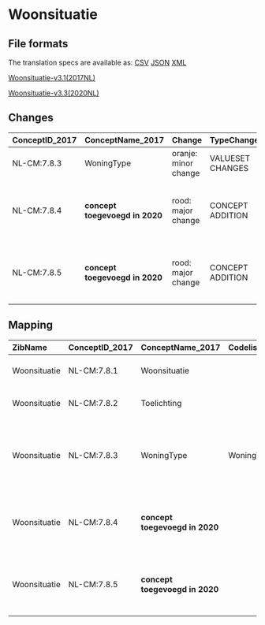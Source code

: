 # Woonsituatie
## File formats

The translation specs are available as: 
[CSV](../csv/Woonsituatie.csv) [JSON](../json/Woonsituatie.json) [XML](../xml/Woonsituatie.xml)



[Woonsituatie-v3.1(2017NL)](https://zibs.nl/wiki/Woonsituatie-v3.1(2017NL))

[Woonsituatie-v3.3(2020NL)](https://zibs.nl/wiki/Woonsituatie-v3.3(2020NL))









## Changes

| ConceptID_2017   | ConceptName_2017               | Change               | TypeChange       | Impact_heen   | TRANSLATIE_spec_heen                  | Impact_terug   | TRANSLATIE_spec_terug                                                                                             | Omschrijving                                                                    |
|:-----------------|:-------------------------------|:---------------------|:-----------------|:--------------|:--------------------------------------|:---------------|:------------------------------------------------------------------------------------------------------------------|:--------------------------------------------------------------------------------|
| NL-CM:7.8.3      | WoningType                     | oranje: minor change | VALUESET CHANGES | Low           | valuesets 2017 -> valueset 2020 regel | Medium         | valuesets 2017 <- valueset 2020 regel                                                                             | Codelijst aangepast met meerdere aanpassingen                                   |
| NL-CM:7.8.4      | **concept toegevoegd in 2020** | rood: major change   | CONCEPT ADDITION | Low           |                                       | High           | IF [blank]source->target ELSE [toon en stuur de inhoud van dit data item als vrije tekst naar een 2017 ontvanger] | Aan het model twee elementen toegevoegd, WoningAanpassing en WoonOmstandigheid. |
| NL-CM:7.8.5      | **concept toegevoegd in 2020** | rood: major change   | CONCEPT ADDITION | Low           |                                       | High           | IF [blank]source->target ELSE [toon en stuur de inhoud van dit data item als vrije tekst naar een 2017 ontvanger] | Aan het model twee elementen toegevoegd, WoningAanpassing en WoonOmstandigheid. |

## Mapping

| ZibName      | ConceptID_2017   | ConceptName_2017               | Codelists_2017      | Change                  | ConceptID_2020   | ConceptName_2020   | Codelists_2020             | Bits                                  | Omschrijving                                                                    | TypeChange       | Impact_heen   | TRANSLATIE_spec_heen                  | Impact_terug   | TRANSLATIE_spec_terug                                                                                             |
|:-------------|:-----------------|:-------------------------------|:--------------------|:------------------------|:-----------------|:-------------------|:---------------------------|:--------------------------------------|:--------------------------------------------------------------------------------|:-----------------|:--------------|:--------------------------------------|:---------------|:------------------------------------------------------------------------------------------------------------------|
| Woonsituatie | NL-CM:7.8.1      | Woonsituatie                   |                     | groen: geen wijzigingen | NL-CM:7.8.1      | Woonsituatie       |                            |                                       |                                                                                 | NO CHANGE        |               |                                       |                |                                                                                                                   |
| Woonsituatie | NL-CM:7.8.2      | Toelichting                    |                     | groen: geen wijzigingen | NL-CM:7.8.2      | Toelichting        |                            |                                       |                                                                                 | NO CHANGE        |               |                                       |                |                                                                                                                   |
| Woonsituatie | NL-CM:7.8.3      | WoningType                     | WoningTypeCodelijst | oranje: minor change    | NL-CM:7.8.3      | WoningType         | WoningTypeCodelijst        | ZIB-653 ; ZIB-1100 ; ZIB-810 ; ZIB769 | Codelijst aangepast met meerdere aanpassingen                                   | VALUESET CHANGES | Low           | valuesets 2017 -> valueset 2020 regel | Medium         | valuesets 2017 <- valueset 2020 regel                                                                             |
| Woonsituatie | NL-CM:7.8.4      | **concept toegevoegd in 2020** |                     | rood: major change      | NL-CM:7.8.4      | WoonOmstandigheid  | WoonOmstandigheidCodelijst | ZIB-694                               | Aan het model twee elementen toegevoegd, WoningAanpassing en WoonOmstandigheid. | CONCEPT ADDITION | Low           |                                       | High           | IF [blank]source->target ELSE [toon en stuur de inhoud van dit data item als vrije tekst naar een 2017 ontvanger] |
| Woonsituatie | NL-CM:7.8.5      | **concept toegevoegd in 2020** |                     | rood: major change      | NL-CM:7.8.5      | WoningAanpassing   | WoningAanpassingCodelijst  | ZIB-694                               | Aan het model twee elementen toegevoegd, WoningAanpassing en WoonOmstandigheid. | CONCEPT ADDITION | Low           |                                       | High           | IF [blank]source->target ELSE [toon en stuur de inhoud van dit data item als vrije tekst naar een 2017 ontvanger] |

